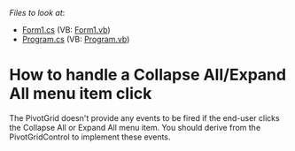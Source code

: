 <!-- default file list -->
*Files to look at*:

* [Form1.cs](./CS/Form1.cs) (VB: [Form1.vb](./VB/Form1.vb))
* [Program.cs](./CS/Program.cs) (VB: [Program.vb](./VB/Program.vb))
<!-- default file list end -->
# How to handle a Collapse All/Expand All menu item click


<p>The PivotGrid doesn't provide any events to be fired if the end-user clicks the Collapse All or Expand All menu item. You should derive from the PivotGridControl to implement these events.</p>

<br/>


